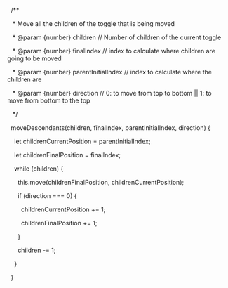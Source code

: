   /**

   * Move all the children of the toggle that is being moved

   * @param {number} children // Number of children of the current toggle

   * @param {number} finalIndex // index to calculate where children are going to be moved

   * @param {number} parentInitialIndex // index to calculate where the children are

   * @param {number} direction // 0: to move from top to bottom || 1: to move from bottom to the top

   */

  moveDescendants(children, finalIndex, parentInitialIndex, direction) {

    let childrenCurrentPosition = parentInitialIndex;

    let childrenFinalPosition = finalIndex;

    while (children) {

      this.move(childrenFinalPosition, childrenCurrentPosition);

      if (direction === 0) {

        childrenCurrentPosition += 1;

        childrenFinalPosition += 1;

      }

      children -= 1;

    }

  }